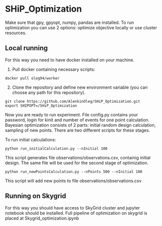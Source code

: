 # SHiP_Optimization
Make sure that gpy, gpyopt, numpy, pandas are installed.
To run optimization you can use 2 options: optimize objective locally or use cluster resources.

## Local running
For this way you need to have docker installed on your machine.
1. Pull docker containing necessary scripts:
```
docker pull oleg94/worker
```
2. Clone the repository and define new environment variable (you can choose any path for this repository).
```
git clone https://github.com/AlenkinOleg/SHiP_Optimization.git
export SHIPOPT=/SHiP_Optimization
```
Now you are ready to run experiment. File config.py contains your password, login for kinit and number of events for one point calculation.
Bayesian optimization consists of 2 parts: initial random design calculation, sampling of new points. There are two different scripts for these stages.

To run initial calculations:
```
python run_initialCalculation.py --nInitial 100
```

This script generates file observations/observations.csv, containig initial design. The same file will be used for the second stage of optimization.
```
python run_newPointsCalculation.py --nPoints 500 --nInitial 100
```

This script will add new points to file observations/observations.csv

## Running on Skygrid
For this way you should have access to SkyGrid cluster and jupyter notebook should be installed.
Full pipeline of optimization on skygrid is placed at Skygrid_optimization.ipynb
